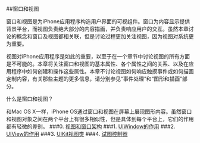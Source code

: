 ##窗口和视图

窗口和视图是为iPhone应用程序构造用户界面的可视组件。窗口为内容显示提供背景平台，而视图负责绝大部分的内容描画，并负责响应用户的交互。虽然本章讨论的概念和窗口及视图都相关联，但是讨论过程更加关注视图，因为视图对系统更为重要。

视图对iPhone应用程序是如此的重要，以至于在一个章节中讨论视图的所有方面是不可能的。本章将关注窗口和视图的基本属性、各个属性之间的关系、以及在应用程序中如何创建和操作这些属性。本章不讨论视图如何响应触摸事件或如何描画定制内容，有关那些主题的更多信息，请分别参见“事件处理”和“图形和描画”部分。


什么是窗口和视图？

和Mac OS X一样，iPhone OS通过窗口和视图在屏幕上展现图形内容。虽然窗口和视图对象之间在两个平台上有很多相似性，但是具体到每个平台上，它们的作用都有轻微的差别。
###0. [视图和窗口架构](./architecture.md)
###1. [UIWindow的作用](./window.md)
###2. [UIView的作用](./uiview.md)
###3. [UIKit视图类](./classes.md)
###4. [试图控制器](./viewcontroller.md)